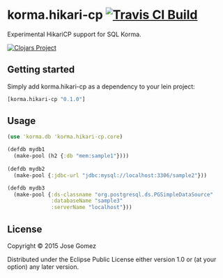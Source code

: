 # korma.hikari-cp [![Travis CI Build](https://travis-ci.org/k13labs/korma.hikari-cp.svg?branch=master)](https://travis-ci.org/k13labs/korma.hikari-cp)

Experimental HikariCP support for SQL Korma.

[![Clojars Project](http://clojars.org/korma.hikari-cp/latest-version.svg)](http://clojars.org/korma.hikari-cp)

## Getting started

Simply add korma.hikari-cp as a dependency to your lein project:

```clojure
[korma.hikari-cp "0.1.0"]
```

## Usage

```clojure
(use 'korma.db 'korma.hikari-cp.core)

(defdb mydb1
  (make-pool (h2 {:db "mem:sample1"})))
  
(defdb mydb2
  (make-pool {:jdbc-url "jdbc:mysql://localhost:3306/sample2"}))

(defdb mydb3
  (make-pool {:ds-classname "org.postgresql.ds.PGSimpleDataSource"
              :databaseName "sample3"
              :serverName "localhost"}))
```

## License

Copyright © 2015 Jose Gomez

Distributed under the Eclipse Public License either version 1.0 or (at
your option) any later version.
